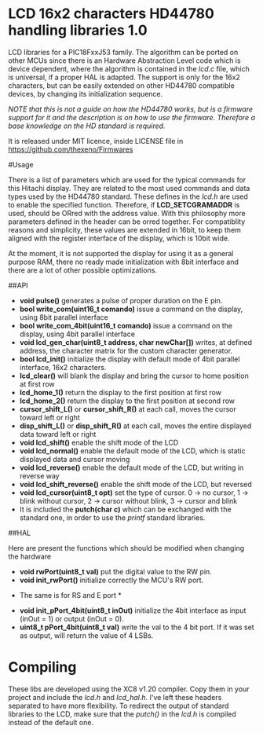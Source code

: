 # LCD 16x2 characters HD44780 handling libraries 1.0

LCD libraries for a PIC18FxxJ53 family. The algorithm can be ported on other MCUs since there is an Hardware Abstraction Level code which is device dependent, where the algorithm is contained in the *lcd.c* file, which is universal, if a proper HAL is adapted. The support is only for the 16x2 characters, but can be easily extended on other HD44780 compatible devices, by changing its initialization sequence. 

*NOTE that this is not a guide on how the HD44780 works, but is a firmware support for it and the description is on how to use the firmware. Therefore a base knowledge on the HD standard is required.*

It is released under MIT licence, inside LICENSE file in https://github.com/thexeno/Firmwares

#Usage

There is a list of parameters which are used for the typical commands for this Hitachi display. They are related to the most used commands and data types used by the HD44780 standard. 
These defines in the *lcd.h* are used to enable the specified function. Therefore, if **LCD_SETCGRAMADDR** is used, should be ORred with the address value. With this philosophy more parameters defined in the header can be orred together. For compatiblity reasons and simplicity, these values are extended in 16bit, to keep them aligned with the register interface of the display, which is 10bit wide.

At the moment, it is not supported the display for using it as a general purpose RAM, there no ready made initialization with 8bit interface and there are a lot of other possible optimizations.

##API

- **void pulse()** generates a pulse of proper duration on the E pin.
- **bool write_com(uint16_t comando)** issue a command on the display, using 8bit parallel interface
- **bool write_com_4bit(uint16_t comando)** issue a command on the display, using 4bit parallel interface
- **void lcd_gen_char(uint8_t address, char newChar[])** writes, at defined address, the character matrix for the custom character generator.
- **bool lcd_init()** initialize the display with default mode of 4bit parallel interface, 16x2 characters.
- **lcd_clear()** will blank the display and bring the cursor to home position at first row
- **lcd_home_1()** return the display to the first position at first row
- **lcd_home_2()** return the display to the first position at second row
- **cursor_shift_L()** or **cursor_shift_R()** at each call, moves the cursor toward left or right
- **disp_shift_L()** or **disp_shift_R()** at each call, moves the entire displayed data toward left or right
- **void lcd_shift()** enable the shift mode of the LCD
- **void lcd_normal()** enable the default mode of the LCD, which is static displayed data and cursor moving
- **void lcd_reverse()** enable the default mode of the LCD, but writing in reverse way
- **void lcd_shift_reverse()** enable the shift mode of the LCD, but reversed
- **void lcd_cursor(uint8_t opt)** set the type of cursor. 0 -> no cursor, 1 -> blink without cursor, 2 -> cursor without blink, 3 -> cursor and blink
- It is included the **putch(char c)** which can be exchanged with the standard one, in order to use the *printf* standard libraries.

##HAL

Here are present the functions which should be modified when changing the hardware

- **void rwPort(uint8_t val)** put the digital value to the RW pin.
- **void init_rwPort()** initialize correctly the MCU's RW port.
* The same is for RS and E port *
- **void init_pPort_4bit(uint8_t inOut)** initialize the 4bit interface as input (inOut = 1) or output (inOut = 0).
- **uint8_t pPort_4bit(uint8_t val)** write the val to the 4 bit port. If it was set as output, will return the value of 4 LSBs.

# Compiling

These libs are developed using the XC8 v1.20 compiler. Copy them in your project and include the *lcd.h* and *lcd_hal.h*. I've left these headers
separated to have more flexibility. To redirect the output of standard libraries to the LCD, make sure that the *putch()* in the *lcd.h* is compiled instead of the default one.



